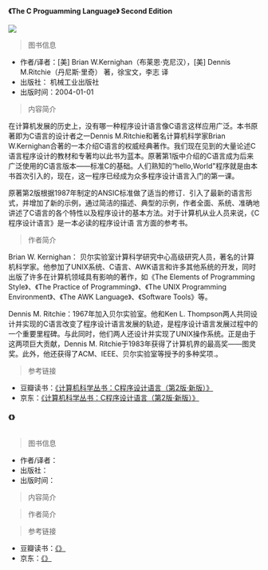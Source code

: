 #### 《The C Proguamming Language》 Second Edition

![](https://lollipop.xiaosongfu.com/nav/c-c++/the-c-proguamming-language.jpg)  

> 图书信息

* 作者/译者：[美] Brian W.Kernighan（布莱恩·克尼汉），[美] Dennis M.Ritchie（丹尼斯·里奇） 著，徐宝文，李志 译
* 出版社： 机械工业出版社
* 出版时间：2004-01-01

> 内容简介

在计算机发展的历史上，没有哪一种程序设计语言像C语言这样应用广泛。本书原著即为C语言的设计者之一Dennis M.Ritchie和著名计算机科学家Brian W.Kernighan合著的一本介绍C语言的权威经典著作。我们现在见到的大量论述C语言程序设计的教材和专著均以此书为蓝本。原著第1版中介绍的C语言成为后来广泛使用的C语言版本——标准C的基础。人们熟知的“hello,World"程序就是由本书首次引入的，现在，这一程序已经成为众多程序设计语言入门的第一课。

原著第2版根据1987年制定的ANSIC标准做了适当的修订．引入了最新的语言形式，并增加了新的示例，通过简洁的描述、典型的示例，作者全面、系统、准确地讲述了C语言的各个特性以及程序设计的基本方法。对于计算机从业人员来说，《C程序设计语言》是一本必读的程序设计语 言方面的参考书。

> 作者简介

Brian W. Kernighan： 贝尔实验室计算科学研究中心高级研究人员，著名的计算机科学家。他参加了UNIX系统、C语言、AWK语言和许多其他系统的开发，同时出版了许多在计算机领域具有影响的著作，如《The Elements of Programming Style》、《The Practice of Programming》、《The UNIX Programming Environment》、《The AWK Language》、《Software Tools》等。

Dennis M. Ritchie：1967年加入贝尔实验室。他和Ken L. Thompson两人共同设计并实现的C语言改变了程序设计语言发展的轨迹，是程序设计语言发展过程中的一个重要里程碑。与此同时，他们两人还设计并实现了UNIX操作系统。正是由于这两项巨大贡献，Dennis M. Ritchie于1983年获得了计算机界的最高奖——图灵奖。此外，他还获得了ACM、IEEE、贝尔实验室等授予的多种奖项.。

> 参考链接

* 豆瓣读书：[《计算机科学丛书：C程序设计语言（第2版·新版）》](https://book.douban.com/subject/1139336/)
* 京东：[《计算机科学丛书：C程序设计语言（第2版·新版）》](https://item.jd.com/10057446.html)


#### 《》

![]()  

> 图书信息

* 作者/译者：
* 出版社：
* 出版时间：

> 内容简介

> 作者简介

> 参考链接

* 豆瓣读书：[《》]()
* 京东：[《》]()


